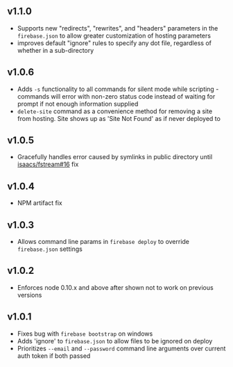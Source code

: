 ## v1.1.0
- Supports new "redirects", "rewrites", and "headers" parameters in the `firebase.json` to allow greater customization of hosting parameters
- improves default "ignore" rules to specify any dot file, regardless of whether in a sub-directory

## v1.0.6
- Adds `-s` functionality to all commands for silent mode while scripting - commands will error with non-zero status code instead of waiting for prompt if not enough information supplied
- `delete-site` command as a convenience method for removing a site from hosting. Site shows up as 'Site Not Found' as if never deployed to

## v1.0.5
- Gracefully handles error caused by symlinks in public directory until [isaacs/fstream#16](https://github.com/isaacs/fstream/pull/16) fix

## v1.0.4
- NPM artifact fix

## v1.0.3
- Allows command line params in `firebase deploy` to override `firebase.json` settings

## v1.0.2
- Enforces node 0.10.x and above after shown not to work on previous versions

## v1.0.1
- Fixes bug with `firebase bootstrap` on windows
- Adds 'ignore' to `firebase.json` to allow files to be ignored on deploy
- Prioritizes `--email` and `--password` command line arguments over current auth token if both passed